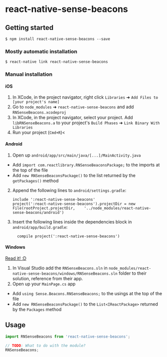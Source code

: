 
# react-native-sense-beacons

## Getting started

`$ npm install react-native-sense-beacons --save`

### Mostly automatic installation

`$ react-native link react-native-sense-beacons`

### Manual installation


#### iOS

1. In XCode, in the project navigator, right click `Libraries` ➜ `Add Files to [your project's name]`
2. Go to `node_modules` ➜ `react-native-sense-beacons` and add `RNSenseBeacons.xcodeproj`
3. In XCode, in the project navigator, select your project. Add `libRNSenseBeacons.a` to your project's `Build Phases` ➜ `Link Binary With Libraries`
4. Run your project (`Cmd+R`)<

#### Android

1. Open up `android/app/src/main/java/[...]/MainActivity.java`
  - Add `import com.reactlibrary.RNSenseBeaconsPackage;` to the imports at the top of the file
  - Add `new RNSenseBeaconsPackage()` to the list returned by the `getPackages()` method
2. Append the following lines to `android/settings.gradle`:
  	```
  	include ':react-native-sense-beacons'
  	project(':react-native-sense-beacons').projectDir = new File(rootProject.projectDir, 	'../node_modules/react-native-sense-beacons/android')
  	```
3. Insert the following lines inside the dependencies block in `android/app/build.gradle`:
  	```
      compile project(':react-native-sense-beacons')
  	```

#### Windows
[Read it! :D](https://github.com/ReactWindows/react-native)

1. In Visual Studio add the `RNSenseBeacons.sln` in `node_modules/react-native-sense-beacons/windows/RNSenseBeacons.sln` folder to their solution, reference from their app.
2. Open up your `MainPage.cs` app
  - Add `using Sense.Beacons.RNSenseBeacons;` to the usings at the top of the file
  - Add `new RNSenseBeaconsPackage()` to the `List<IReactPackage>` returned by the `Packages` method


## Usage
```javascript
import RNSenseBeacons from 'react-native-sense-beacons';

// TODO: What to do with the module?
RNSenseBeacons;
```
  